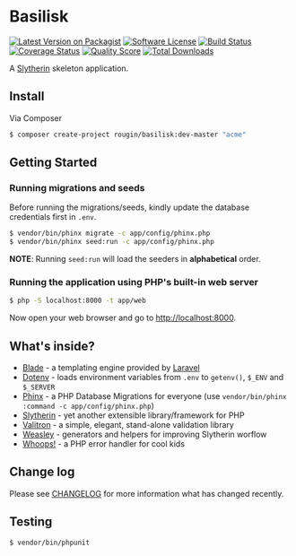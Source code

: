 # Basilisk

[![Latest Version on Packagist][ico-version]][link-packagist]
[![Software License][ico-license]](LICENSE.md)
[![Build Status][ico-travis]][link-travis]
[![Coverage Status][ico-scrutinizer]][link-scrutinizer]
[![Quality Score][ico-code-quality]][link-code-quality]
[![Total Downloads][ico-downloads]][link-downloads]

A [Slytherin](https://github.com/rougin/slytherin) skeleton application.

## Install

Via Composer

``` bash
$ composer create-project rougin/basilisk:dev-master "acme"
```

## Getting Started

### Running migrations and seeds 

Before running the migrations/seeds, kindly update the database credentials first in `.env`.

``` bash
$ vendor/bin/phinx migrate -c app/config/phinx.php
$ vendor/bin/phinx seed:run -c app/config/phinx.php
```

**NOTE**: Running `seed:run` will load the seeders in **alphabetical** order.

### Running the application using PHP's built-in web server

``` bash
$ php -S localhost:8000 -t app/web
```

Now open your web browser and go to [http://localhost:8000](http://localhost:8000).

## What's inside?

* [Blade](https://laravel.com/docs/5.5/blade) - a templating engine provided by [Laravel](https://laravel.com/)
* [Dotenv](https://github.com/vlucas/phpdotenv) - loads environment variables from `.env` to `getenv()`, `$_ENV` and `$_SERVER`
* [Phinx](https://phinx.org/) - a PHP Database Migrations for everyone (use `vendor/bin/phinx :command -c app/config/phinx.php`)
* [Slytherin](https://github.com/rougin/slytherin) - yet another extensible library/framework for PHP
* [Valitron](http://vancelucas.com/blog/valitron-the-simple-validation-library-that-doesnt-suck) - a simple, elegant, stand-alone validation library
* [Weasley](https://github.com/rougin/weasley) - generators and helpers for improving Slytherin worflow
* [Whoops!](https://filp.github.io/whoops) - a PHP error handler for cool kids

## Change log

Please see [CHANGELOG](CHANGELOG.md) for more information what has changed recently.

## Testing

``` bash
$ vendor/bin/phpunit
```

[ico-version]: https://img.shields.io/packagist/v/rougin/basilisk.svg?style=flat-square
[ico-license]: https://img.shields.io/badge/license-MIT-brightgreen.svg?style=flat-square
[ico-travis]: https://img.shields.io/travis/rougin/basilisk/master.svg?style=flat-square
[ico-scrutinizer]: https://img.shields.io/scrutinizer/coverage/g/rougin/basilisk.svg?style=flat-square
[ico-code-quality]: https://img.shields.io/scrutinizer/g/rougin/basilisk.svg?style=flat-square
[ico-downloads]: https://img.shields.io/packagist/dt/rougin/basilisk.svg?style=flat-square

[link-packagist]: https://packagist.org/packages/rougin/basilisk
[link-travis]: https://travis-ci.org/rougin/basilisk
[link-scrutinizer]: https://scrutinizer-ci.com/g/rougin/basilisk/code-structure
[link-code-quality]: https://scrutinizer-ci.com/g/rougin/basilisk
[link-downloads]: https://packagist.org/packages/rougin/basilisk
[link-author]: https://github.com/rougin
[link-contributors]: ../../contributors
